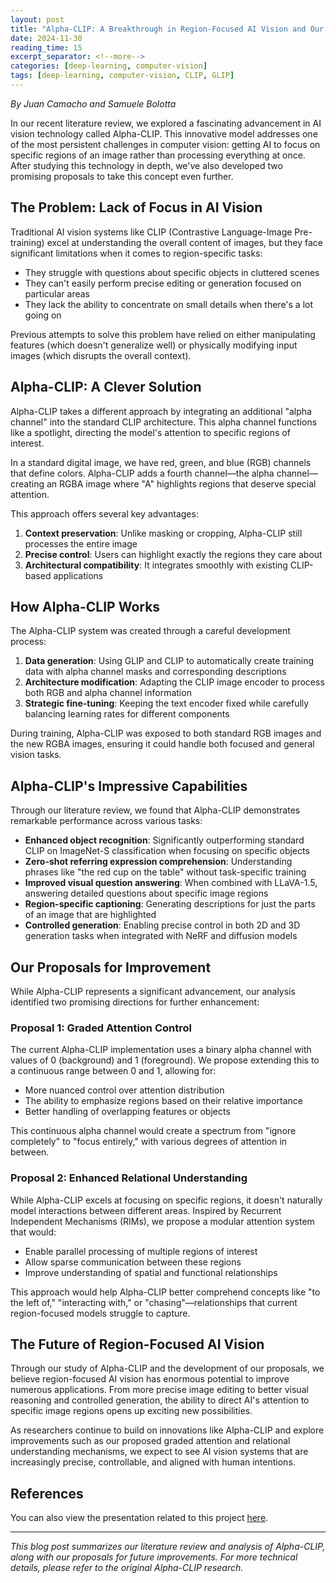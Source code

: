 ```yaml
---
layout: post
title: "Alpha-CLIP: A Breakthrough in Region-Focused AI Vision and Our Proposals for Improvement"
date: 2024-11-30
reading_time: 15
excerpt_separator: <!--more-->
categories: [deep-learning, computer-vision]
tags: [deep-learning, computer-vision, CLIP, GLIP]
---
```


*By Juan Camacho and Samuele Bolotta*

In our recent literature review, we explored a fascinating advancement in AI vision technology called Alpha-CLIP. This innovative model addresses one of the most persistent challenges in computer vision: getting AI to focus on specific regions of an image rather than processing everything at once. After studying this technology in depth, we've also developed two promising proposals to take this concept even further.

<!--more-->
## The Problem: Lack of Focus in AI Vision

Traditional AI vision systems like CLIP (Contrastive Language-Image Pre-training) excel at understanding the overall content of images, but they face significant limitations when it comes to region-specific tasks:

- They struggle with questions about specific objects in cluttered scenes
- They can't easily perform precise editing or generation focused on particular areas
- They lack the ability to concentrate on small details when there's a lot going on

Previous attempts to solve this problem have relied on either manipulating features (which doesn't generalize well) or physically modifying input images (which disrupts the overall context).

## Alpha-CLIP: A Clever Solution

Alpha-CLIP takes a different approach by integrating an additional "alpha channel" into the standard CLIP architecture. This alpha channel functions like a spotlight, directing the model's attention to specific regions of interest.

In a standard digital image, we have red, green, and blue (RGB) channels that define colors. Alpha-CLIP adds a fourth channel—the alpha channel—creating an RGBA image where "A" highlights regions that deserve special attention.

This approach offers several key advantages:

1. **Context preservation**: Unlike masking or cropping, Alpha-CLIP still processes the entire image
2. **Precise control**: Users can highlight exactly the regions they care about
3. **Architectural compatibility**: It integrates smoothly with existing CLIP-based applications

## How Alpha-CLIP Works

The Alpha-CLIP system was created through a careful development process:

1. **Data generation**: Using GLIP and CLIP to automatically create training data with alpha channel masks and corresponding descriptions
2. **Architecture modification**: Adapting the CLIP image encoder to process both RGB and alpha channel information
3. **Strategic fine-tuning**: Keeping the text encoder fixed while carefully balancing learning rates for different components

During training, Alpha-CLIP was exposed to both standard RGB images and the new RGBA images, ensuring it could handle both focused and general vision tasks.

## Alpha-CLIP's Impressive Capabilities

Through our literature review, we found that Alpha-CLIP demonstrates remarkable performance across various tasks:

- **Enhanced object recognition**: Significantly outperforming standard CLIP on ImageNet-S classification when focusing on specific objects
- **Zero-shot referring expression comprehension**: Understanding phrases like "the red cup on the table" without task-specific training
- **Improved visual question answering**: When combined with LLaVA-1.5, answering detailed questions about specific image regions
- **Region-specific captioning**: Generating descriptions for just the parts of an image that are highlighted
- **Controlled generation**: Enabling precise control in both 2D and 3D generation tasks when integrated with NeRF and diffusion models

## Our Proposals for Improvement

While Alpha-CLIP represents a significant advancement, our analysis identified two promising directions for further enhancement:

### Proposal 1: Graded Attention Control

The current Alpha-CLIP implementation uses a binary alpha channel with values of 0 (background) and 1 (foreground). We propose extending this to a continuous range between 0 and 1, allowing for:

- More nuanced control over attention distribution
- The ability to emphasize regions based on their relative importance
- Better handling of overlapping features or objects

This continuous alpha channel would create a spectrum from "ignore completely" to "focus entirely," with various degrees of attention in between.

### Proposal 2: Enhanced Relational Understanding

While Alpha-CLIP excels at focusing on specific regions, it doesn't naturally model interactions between different areas. Inspired by Recurrent Independent Mechanisms (RIMs), we propose a modular attention system that would:

- Enable parallel processing of multiple regions of interest
- Allow sparse communication between these regions
- Improve understanding of spatial and functional relationships

This approach would help Alpha-CLIP better comprehend concepts like "to the left of," "interacting with," or "chasing"—relationships that current region-focused models struggle to capture.

## The Future of Region-Focused AI Vision

Through our study of Alpha-CLIP and the development of our proposals, we believe region-focused AI vision has enormous potential to improve numerous applications. From more precise image editing to better visual reasoning and controlled generation, the ability to direct AI's attention to specific image regions opens up exciting new possibilities.

As researchers continue to build on innovations like Alpha-CLIP and explore improvements such as our proposed graded attention and relational understanding mechanisms, we expect to see AI vision systems that are increasingly precise, controllable, and aligned with human intentions.

## References

You can also view the presentation related to this project [here](https://docs.google.com/presentation/d/1eMAjxzFkAoLCfhocQs6698eGEfNOWDwgrx6OvEeiphE/edit?usp=drive_link).

---



*This blog post summarizes our literature review and analysis of Alpha-CLIP, along with our proposals for future improvements. For more technical details, please refer to the original Alpha-CLIP research.*